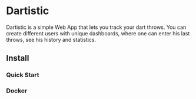 # Dartistic
Dartistic is a simple Web App that lets you track your dart throws. You can create different users with unique dashboards, where one can enter his last throws, see his history and statistics.
## Install
### Quick Start
### Docker